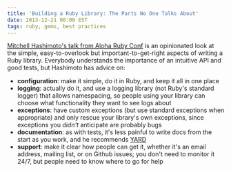 ```yaml
---
title: 'Building a Ruby Library: The Parts No One Talks About'
date: 2013-12-21 00:00 EST
tags: ruby, gems, best practices
---
```


[Mitchell Hashimoto's talk from Aloha Ruby Conf](https://speakerdeck.com/mitchellh/building-a-ruby-library-the-parts-no-one-talks-about) is an opinionated look at the simple, easy-to-overlook but important-to-get-right aspects of writing a Ruby library. Everybody understands the importance of an intuitive API and good tests, but Hashimoto has advice on:

<!--more-->

* **configuration**: make it simple, do it in Ruby, and keep it all in one place
* **logging**: actually do it, and use a logging library (not Ruby's standard logger) that allows namespacing, so people using your library can choose what functionality they want to see logs about
* **exceptions**: have custom exceptions (but use standard exceptions when appropriate) and only rescue your library's own exceptions, since exceptions you *didn't* anticipate are probably bugs
* **documentation**: as with tests, it's less painful to write docs from the start as you work, and he recommends [YARD][1]
* **support**: make it clear how people can get it, whether it's an email address, mailing list, or on Github issues; you don't need to monitor it 24/7, but people need to know where to go for help

<script async class="speakerdeck-embed" data-id="4fca431e928d7202ab009b70" data-ratio="1.33333333333333" src="//speakerdeck.com/assets/embed.js"></script>

 [1]: http://yardoc.org/
